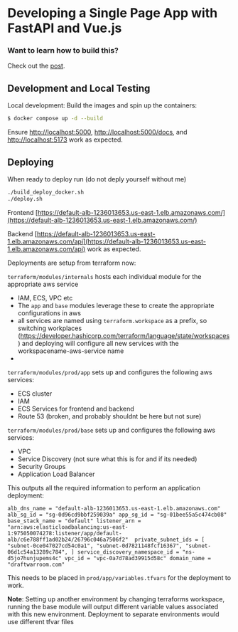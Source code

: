 # Developing a Single Page App with FastAPI and Vue.js

### Want to learn how to build this?

Check out the [post](https://testdriven.io/blog/developing-a-single-page-app-with-fastapi-and-vuejs).

## Development and Local Testing
Local development:
Build the images and spin up the containers:

```sh
$ docker compose up -d --build
```



Ensure [http://localhost:5000](http://localhost:5000), [http://localhost:5000/docs](http://localhost:5000/docs), and [http://localhost:5173](http://localhost:5173) work as expected.

## Deploying 
When ready to deploy run (do not deply yourself without me) 

```sh
./build_deploy_docker.sh
./deploy.sh
```


Frontend [https://default-alb-1236013653.us-east-1.elb.amazonaws.com/](https://default-alb-1236013653.us-east-1.elb.amazonaws.com/)

Backend [https://default-alb-1236013653.us-east-1.elb.amazonaws.com/api](https://default-alb-1236013653.us-east-1.elb.amazonaws.com/api) work as expected.


Deployments are setup from terraform now:

`terraform/modules/internals` hosts each individual module for the appropriate aws service

- IAM, ECS, VPC etc
-  The `app` and `base` modules leverage these to create the appropriate configurations in aws
-  all services are named using `terraform.workspace` as a prefix, so switching workplaces (https://developer.hashicorp.com/terraform/language/state/workspaces) and deploying will configure all new services with the workspacename-aws-service name
-


`terraform/modules/prod/app` sets up and configures the following aws services:

- ECS cluster
- IAM
- ECS Services for frontend and backend
- Route 53  (broken, and probably shouldnt be here but not sure)

`terraform/modules/prod/base` sets up and configures the following aws services:

- VPC
- Service Discovery (not sure what this is for and if its needed)
- Security Groups
- Application Load Balancer

This outputs all the required information to perform an application deployment:

`alb_dns_name = "default-alb-1236013653.us-east-1.elb.amazonaws.com"
alb_sg_id = "sg-0d96cd9bbf259039a"
app_sg_id = "sg-01bee55a5c474cb08"
base_stack_name = "default"
listener_arn = "arn:aws:elasticloadbalancing:us-east-1:975050074278:listener/app/default-alb/c6e788ff1ad02b24/26796c046a7506f2" 
private_subnet_ids = [
  "subnet-0ce047027cd54c0a1",
  "subnet-0d7821148fcf16367",
"subnet-06d1c54a13289c784",
]
service_discovery_namespace_id = "ns-d5jo7hunjupems4c"
vpc_id = "vpc-0a7d78ad39915d58c"
domain_name = "draftwarroom.com"`


This needs to be placed in `prod/app/variables.tfvars` for the deployment to work.


**Note**:  Setting up another environment by changing terraforms workspace, running the base module will output different variable values associated with this new environment. Deployment to separate environments would use different tfvar files
